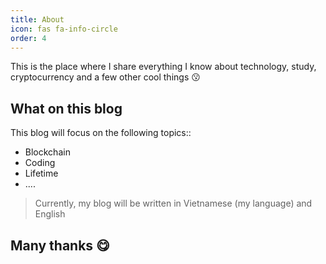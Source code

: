 ```yaml
---
title: About
icon: fas fa-info-circle
order: 4
---
```


This is the place where I share everything I know about technology, study, cryptocurrency and a few other cool things 😗 

## What on this blog

This blog will focus on the following topics:: 
  * Blockchain
  * Coding
  * Lifetime
  * ....

> Currently, my blog will be written in Vietnamese (my language) and English

## Many thanks 😋
